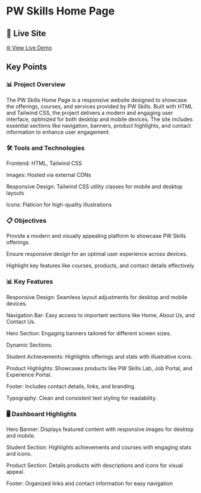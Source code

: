 # PW Skills Home Page

## 🔗 Live Site
[🌐 View Live Demo](https://codernick10.github.io/PWSkillsHome/)


## Key Points
### 📊 Project Overview

The PW Skills Home Page is a responsive website designed to showcase the offerings, courses, and services provided by PW Skills. Built with HTML and Tailwind CSS, the project delivers a modern and engaging user interface, optimized for both desktop and mobile devices. The site includes essential sections like navigation, banners, product highlights, and contact information to enhance user engagement.

### 🛠 Tools and Technologies

Frontend: HTML, Tailwind CSS

Images: Hosted via external CDNs

Responsive Design: Tailwind CSS utility classes for mobile and desktop layouts

Icons: Flaticon for high-quality illustrations

### 📋 Objectives

Provide a modern and visually appealing platform to showcase PW Skills offerings.

Ensure responsive design for an optimal user experience across devices.

Highlight key features like courses, products, and contact details effectively.

### 📊 Key Features

Responsive Design: Seamless layout adjustments for desktop and mobile devices.

Navigation Bar: Easy access to important sections like Home, About Us, and Contact Us.

Hero Section: Engaging banners tailored for different screen sizes.

Dynamic Sections:

Student Achievements: Highlights offerings and stats with illustrative icons.

Product Highlights: Showcases products like PW Skills Lab, Job Portal, and Experience Portal.

Footer: Includes contact details, links, and branding.

Typography: Clean and consistent text styling for readability.

### 🖥 Dashboard Highlights

Hero Banner: Displays featured content with responsive images for desktop and mobile.

Student Section: Highlights achievements and courses with engaging stats and icons.

Product Section: Details products with descriptions and icons for visual appeal.

Footer: Organized links and contact information for easy navigation
